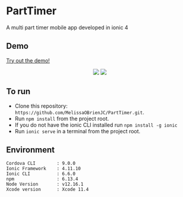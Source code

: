 # PartTimer
A multi part timer mobile app developed in ionic 4

## Demo
<a href="https://www.mobdemo.org/part-timer-demo/" rel="nofollow">Try out the demo!</a>
<p align="center">    
    <img src="https://www.parttimer.mobdemo.org//images//parttimer-list-sm.jpg" />
    <img src="https://www.parttimer.mobdemo.org//images//parttimer-run-sm.jpg"/>
 </p>

 ## To run
 * Clone this repository: `https://github.com/MelissaOBrienJC/PartTimer.git`.
 * Run `npm install` from the project root.
 * If you do not have the ionic CLI installed run `npm install -g ionic`
 * Run `ionic serve` in a terminal from the project root.
 
  ## Environment
 ```
 Cordova CLI        : 9.0.0 
 Ionic Framework    : 4.11.10
 Ionic CLI          : 6.6.0 
 npm                : 6.13.4
 Node Version       : v12.16.1
 Xcode version      : Xcode 11.4
 ```
